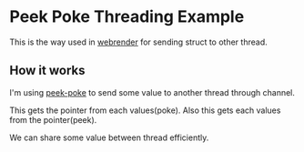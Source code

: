 # Peek Poke Threading Example

This is the way used in [webrender](https://github.com/servo/webrender) for sending struct to other thread.

## How it works

I'm using [peek-poke](https://github.com/servo/webrender/tree/8827e79bd44b2f8a0cfef80a5123d97cf98c65ed/peek-poke) to send some value to another thread through channel.

This gets the pointer from each values(poke).
Also this gets each values from the pointer(peek).

We can share some value between thread efficiently.
